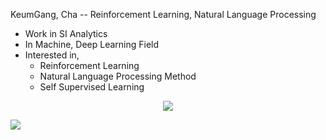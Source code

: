 KeumGang, Cha -- Reinforcement Learning, Natural Language Processing

* Work in SI Analytics
* In Machine, Deep Learning Field
* Interested in, 
  * Reinforcement Learning
  * Natural Language Processing Method
  * Self Supervised Learning

<p align="center"> <img src=https://github-readme-stats.vercel.app/api?username=chagmgang&show_icons=true&include_all_commits=true/> </p>
<a href="https://opgc.me/#/users/chagmgang" target="_blank"><img src="https://api.opgc.me/githubs/users/chagmgang/tag/?theme=basic" /></a>
